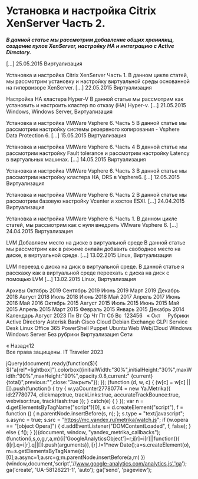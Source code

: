 #  Установка и настройка Citrix XenServer Часть 2.   
***В данной статье мы рассмотрим добавление общих хранилищ, создание пулов XenServer, настройку HA и интеграцию с Active Directory.***

 [...] 
 25.05.2015 
 Виртуализация 
        
	
 
 Установка и настройка Citrix XenServer Часть 1. 
В данном цикле статей, мы рассмотрим установку и настройку виртуальной среды основанной на гипервизоре XenServer. [...] 
 22.05.2015 
 Виртуализация 
        
	
 
 Настройка HA кластера Hyper-V 
В данной статье мы рассмотрим как установить и настроить кластер по отказу (HA) Hyper-v.
 [...] 
 21.05.2015 
 Windows, Windows Server, Виртуализация 
        
	
 
 Установка и настройка VMWare Vsphere 6. Часть 5 
В данной статье мы рассмотрим настройку системы резервного копирования - Vsphere Data Protection 6.
 [...] 
 15.05.2015 
 Виртуализация 
        
	
 
 Установка и настройка VMWare Vsphere 6. Часть 4 
В данной статье мы рассмотрим настройку Fault tolerance и рассмотрим настройку Latency в виртуальных машинах. [...] 
 14.05.2015 
 Виртуализация 
        
	
 
 Установка и настройка VMWare Vsphere 6. Часть 3 
В данной статье мы рассмотрим настройку кластера HA, DRS в Vsphere6. [...] 
 12.05.2015 
 Виртуализация 
        
	
 
 Установка и настройка VMWare Vsphere 6. Часть 2 
В данной статье мы рассмотрим базовую настройку Vcenter и хостов ESXI.
 [...] 
 24.04.2015 
 Виртуализация 
        
	
 
 Установка и настройка VMWare Vsphere 6. Часть 1. 
В данном цикле статей, мы рассмотрим как с нуля внедрить VMware Vsphere 6. [...] 
 24.04.2015 
 Виртуализация 
        
	
 
 LVM Добавляем место на диске в виртуальной среде 
В данной статье мы рассмотрим как в режиме онлайн добавить свободное место на диске, в виртуальной среде. [...] 
 13.02.2015 
 Linux, Виртуализация 
        
	
 
 LVM переезд с диска на диск в виртуальной среде. 
В данной статье я расскажу как в виртуальной среде переехать с диска на диск с помощью LVM [...] 
 13.02.2015 
 Linux, Виртуализация 
        
Архивы
Октябрь 2019
Сентябрь 2019
Июнь 2019
Март 2019
Декабрь 2018
Август 2018
Июль 2018
Июнь 2018
Май 2017
Апрель 2017
Июнь 2016
Май 2016
Октябрь 2015
Август 2015
Июль 2015
Июнь 2015
Май 2015
Апрель 2015
Март 2015
Февраль 2015
Январь 2015
Декабрь 2014
Календарь
Август 2023
Пн
Вт
Ср
Чт
Пт
Сб
Вс
&nbsp;123456
&nbsp;
&laquo; Окт
&nbsp;
&nbsp;
Рубрики
Active Directory
Asterisk
Bash
Cisco
Cloud
Debian
Exchange
GLPI Service Desk
Linux
Office 365
PowerShell
Puppet
Ubuntu
Web
Web/Cloud
Windows
Windows Server
Без рубрики
Виртуализация
Сети
                 
« Назад«12  
Все права защищены. IT Traveler 2023 
                            
jQuery(document).ready(function($){
$("a[rel*=lightbox]").colorbox({initialWidth:"30%",initialHeight:"30%",maxWidth:"90%",maxHeight:"90%",opacity:0.8,current:" {current}  {total}",previous:"",close:"Закрыть"});
});
(function (d, w, c) {
(w[c] = w[c] || []).push(function() {
try {
w.yaCounter27780774 = new Ya.Metrika({
id:27780774,
clickmap:true,
trackLinks:true,
accurateTrackBounce:true,
webvisor:true,
trackHash:true
});
} catch(e) { }
});
var n = d.getElementsByTagName("script")[0],
s = d.createElement("script"),
f = function () { n.parentNode.insertBefore(s, n); };
s.type = "text/javascript";
s.async = true;
s.src = "https://mc.yandex.ru/metrika/watch.js";
if (w.opera == "[object Opera]") {
d.addEventListener("DOMContentLoaded", f, false);
} else { f(); }
})(document, window, "yandex_metrika_callbacks");
(function(i,s,o,g,r,a,m){i['GoogleAnalyticsObject']=r;i[r]=i[r]||function(){
(i[r].q=i[r].q||[]).push(arguments)},i[r].l=1*new Date();a=s.createElement(o),
m=s.getElementsByTagName(o)[0];a.async=1;a.src=g;m.parentNode.insertBefore(a,m)
})(window,document,'script','//www.google-analytics.com/analytics.js','ga');
ga('create', 'UA-58126221-1', 'auto');
ga('send', 'pageview');
